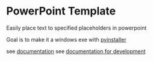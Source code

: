 # PowerPoint Template

Easily place text to specified placeholders in powerpoint

Goal is to make it a windows exe with [pyinstaller](https://pyinstaller.org/en/stable/)

see [documentation](docs.md)
see [documentation for development](dev-docs.md)
